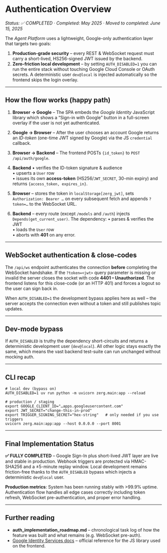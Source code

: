 # Authentication Overview

*Status: ✅ COMPLETED*  ·  *Completed: May 2025*  ·  *Moved to completed: June 15, 2025*

The *Agent Platform* uses a lightweight, Google-only authentication layer that
targets two goals:

1. **Production-grade security** – every REST & WebSocket request must carry a
   short-lived, HS256-signed JWT issued by the backend.
2. **Zero-friction local development** – by setting `AUTH_DISABLED=1` you can
   run the entire stack without touching Google Cloud Console or OAuth
   secrets.  A deterministic user `dev@local` is injected automatically so the
   frontend skips the login overlay.

-------------------------------------------------------------------------------
How the flow works (happy path)
-------------------------------------------------------------------------------

1. **Browser → Google** – The SPA embeds the *Google Identity* JavaScript
   library which shows a “Sign-in with Google” button in a full-screen overlay
   if the user is not yet authenticated.

2. **Google → Browser** – After the user chooses an account Google returns an
   *ID-token* (one-time JWT signed by Google) via the JS `credential` callback.

3. **Browser → Backend** – The frontend POSTs `{id_token}` to
   `POST /api/auth/google`.

4. **Backend**
   • verifies the ID-token signature & audience  
   • upserts a `User` row  
   • issues its own **access-token** (HS256/`JWT_SECRET`, 30-min expiry) and
     returns `{access_token, expires_in}`.

5. **Browser** – stores the token in `localStorage[zerg_jwt]`, sets
   `Authorization: Bearer …` on every subsequent fetch and appends
   `?token=…` to the WebSocket URL.

6. **Backend** – every route (except `/models` and `/auth`) injects
   `Depends(get_current_user)`.  The dependency:
   • parses & verifies the JWT  
   • loads the `User` row  
   • aborts with **401** on any error.

-------------------------------------------------------------------------------
WebSocket authentication & close-codes
-------------------------------------------------------------------------------

The `/api/ws` endpoint authenticates the connection **before** completing the
WebSocket handshake.  If the `?token=<jwt>` query parameter is missing or
invalid the server closes the socket with code **4401 – Unauthorized**.  The
frontend listens for this close-code (or an HTTP 401) and forces a logout so
the user can sign back in.

When `AUTH_DISABLED=1` the development bypass applies here as well – the
server accepts the connection even without a token and still publishes topic
updates.

-------------------------------------------------------------------------------
Dev-mode bypass
-------------------------------------------------------------------------------

If `AUTH_DISABLED` is truthy the dependency short-circuits and returns a
deterministic development user (`dev@local`).  All other logic stays exactly
the same, which means the vast backend test-suite can run unchanged without
mocking auth.

-------------------------------------------------------------------------------
CLI recap
-------------------------------------------------------------------------------

```
# local dev (bypass on)
AUTH_DISABLED=1 uv run python -m uvicorn zerg.main:app --reload

# production / staging
export GOOGLE_CLIENT_ID="…apps.googleusercontent.com"
export JWT_SECRET="change-this-in-prod"
export TRIGGER_SIGNING_SECRET="hex-string"   # only needed if you use triggers
uvicorn zerg.main:app:app --host 0.0.0.0 --port 8001
```

-------------------------------------------------------------------------------
Final Implementation Status
-------------------------------------------------------------------------------

**✅ FULLY COMPLETED** – Google Sign-In plus short-lived JWT layer are live and
stable in production. Webhook triggers are protected via HMAC-SHA256 and a 
±5-minute replay window. Local development remains friction-free thanks to the
`AUTH_DISABLED` bypass which injects a deterministic `dev@local` user.

**Production metrics**: System has been running stably with >99.9% uptime.
Authentication flow handles all edge cases correctly including token refresh,
WebSocket pre-authentication, and proper error handling.

-------------------------------------------------------------------------------
Further reading
-------------------------------------------------------------------------------

* **auth_implementation_roadmap.md** – chronological task log of how the
  feature was built and what remains (e.g. WebSocket pre-auth).
* [Google Identity Services docs](https://developers.google.com/identity) –
  official reference for the JS library used on the frontend.
